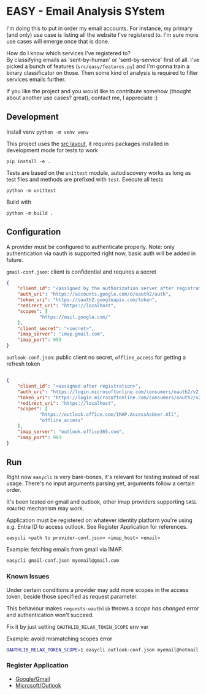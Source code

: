 # EASY - Email Analysis SYstem

I'm doing this to put in order my email accounts. 
For instance, my primary (and only) use case is listing all the website I've registered to.
I'm sure more use cases will emerge once that is done.

How do I know which services I've registered to?<br>
By classifying emails as 'sent-by-human' or 'sent-by-service' first of all.
I've picked a bunch of features (`src/easy/features.py`) and I'm gonna train a binary classificator on those.
Then some kind of analysis is required to filter services emails further.

If you like the project and you would like to contribute somehow (thought about another use cases? great), contact me, I appreciate :) 

## Development 

Install venv `python -m venv venv`

This project uses the [src layout](https://packaging.python.org/en/latest/discussions/src-layout-vs-flat-layout/), 
it requires packages installed in development mode for tests to work
```
pip install -e .
```

Tests are based on the `unittest` module, autodiscovery works as long as test files and methods are prefixed with `test`.
Execute all tests 
```
python -m unittest
```

Build with
```
python -m build .
```


## Configuration

A provider must be configured to authenticate properly. 
Note: only authentication via oauth is supported right now, basic auth will be added in future.

`gmail-conf.json`: client is confidential and requires a secret 
```json
{
    "client_id": "<assigned by the authorization server after registration>",
    "auth_uri": "https://accounts.google.com/o/oauth2/auth",
    "token_uri": "https://oauth2.googleapis.com/token",
    "redirect_uri": "https://localhost",
    "scopes": [
            "https://mail.google.com/"
    ],
    "client_secret": "<secret>",
    "imap_server": "imap.gmail.com",
    "imap_port": 993
}
```

`outlook-conf.json`: public client no secret, `offline_access` for getting a refresh token
```json

{
    "client_id": "<assigned after registration>",
    "auth_uri": "https://login.microsoftonline.com/consumers/oauth2/v2.0/authorize",
    "token_uri": "https://login.microsoftonline.com/consumers/oauth2/v2.0/token",
    "redirect_uri": "https://localhost",
    "scopes": [
            "https://outlook.office.com/IMAP.AccessAsUser.All",
            "offline_access"
    ],
    "imap_server": "outlook.office365.com",
    "imap_port": 993
}
```


## Run

Right now `easycli` is very bare-bones, it's relevant for testing instead of real usage. 
There's no input arguments parsing yet, arguments follow a certain order.

It's been tested on gmail and outlook, other imap providers supporting 
`SASL XOAUTH2` mechanism may work.

Application must be registered on whatever identity platform you're using e.g. Entra ID to access outlook.
See Register Application for references.

```plain
easycli <path to provider-conf.json> <imap_host> <email>
```

Example: fetching emails from gmail via IMAP.

```sh
easycli gmail-conf.json myemail@gmail.com
```

### Known Issues

Under certain conditions a provider may add more scopes in the access token, 
beside those specified as request parameter.

This behaviour makes `requests-oauthlib` throws a _scope has changed_ error and authentication won't succeed.

Fix it by just setting `OAUTHLIB_RELAX_TOKEN_SCOPE` env var

Example: avoid mismatching scopes error
```sh
OAUTHLIB_RELAX_TOKEN_SCOPE=1 easycli outlook-conf.json myemail@hotmail.com
```

### Register Application

* [Google/Gmail](https://developers.google.com/identity/protocols/oauth2)
* [Microsoft/Outlook](https://learn.microsoft.com/en-us/exchange/client-developer/legacy-protocols/how-to-authenticate-an-imap-pop-smtp-application-by-using-oauth)


